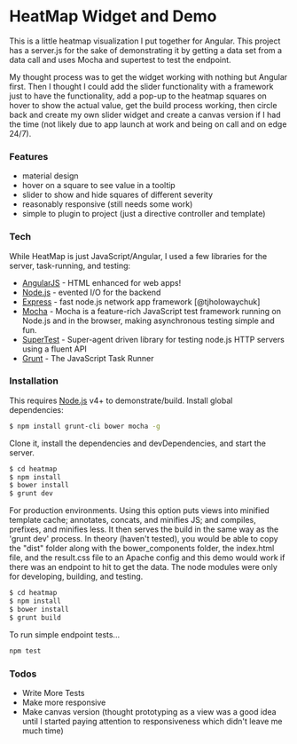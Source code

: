 # HeatMap Widget and Demo

This is a little heatmap visualization I put together for Angular. This project has a server.js for the sake of demonstrating it by getting a data set from a data call and uses Mocha and supertest to test the endpoint.

My thought process was to get the widget working with nothing but Angular first. Then I thought I could add the slider functionality with a framework just to have the functionality, add a pop-up to the heatmap squares on hover to show the actual value, get the build process working, then circle back and create my own slider widget and create a canvas version if I had the time (not likely due to app launch at work and being on call and on edge 24/7).

### Features
 - material design
 - hover on a square to see value in a tooltip
 - slider to show and hide squares of different severity
 - reasonably responsive (still needs some work)
 - simple to plugin to project (just a directive controller and template)

### Tech

While HeatMap is just JavaScript/Angular, I used a few libraries for the server, task-running, and testing:

* [AngularJS](http://angularjs.org) - HTML enhanced for web apps!
* [Node.js](https://nodejs.org/) - evented I/O for the backend
* [Express](http://expressjs.com) - fast node.js network app framework [@tjholowaychuk]
* [Mocha](https://mochajs.org/) - Mocha is a feature-rich JavaScript test framework running on Node.js and in the browser, making asynchronous testing simple and fun.
* [SuperTest](https://github.com/visionmedia/supertest) - Super-agent driven library for testing node.js HTTP servers using a fluent API
* [Grunt](http://gruntjs.com/) - The JavaScript Task Runner

### Installation

This requires [Node.js](https://nodejs.org/) v4+ to demonstrate/build.
Install global dependencies:
```sh
$ npm install grunt-cli bower mocha -g
```

Clone it, install the dependencies and devDependencies, and start the server.

```sh
$ cd heatmap
$ npm install
$ bower install
$ grunt dev
```

For production environments. Using this option puts views into minified template cache; annotates, concats, and minifies JS; and compiles, prefixes, and minifies less. It then serves the build in the same way as the 'grunt dev' process. In theory (haven't tested), you would be able to copy the "dist" folder along with the bower_components folder, the index.html file, and the result.css file to an Apache config and this demo would work if there was an endpoint to hit to get the data. The node modules were only for developing, building, and testing.

```sh
$ cd heatmap
$ npm install
$ bower install
$ grunt build
```

To run simple endpoint tests...
```sh
npm test
```

### Todos

 - Write More Tests
 - Make more responsive
 - Make canvas version (thought prototyping as a view was a good idea until I started paying attention to responsiveness which didn't leave me much time)